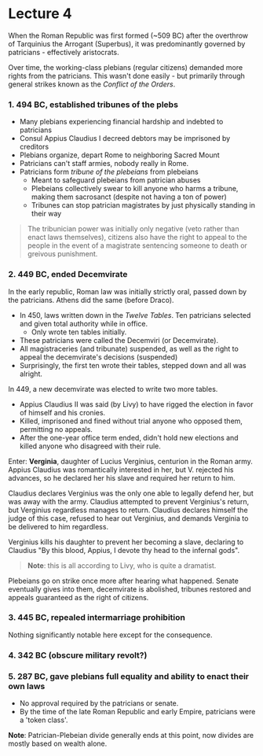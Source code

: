 # Lecture 4

When the Roman Republic was first formed (~509 BC) after the overthrow of Tarquinius the Arrogant (Superbus), it was predominantly governed by patricians - effectively aristocrats.

Over time, the working-class plebians (regular citizens) demanded more rights from the patricians. This wasn't done easily - but primarily through general strikes known as the *Conflict of the Orders*.

### 1. 494 BC, established tribunes of the plebs
- Many plebians experiencing financial hardship and indebted to patricians
- Consul Appius Claudius I decreed debtors may be imprisoned by creditors
- Plebians organize, depart Rome to neighboring Sacred Mount
- Patricians can't staff armies, nobody really in Rome.
- Patricians form *tribune of the plebeians* from plebeians
	- Meant to safeguard plebeians from patrician abuses
	- Plebeians collectively swear to kill anyone who harms a tribune, making them sacrosanct (despite not having a ton of power)
	- Tribunes can stop patrician magistrates by just physically standing in their way
> The tribunician power was initially only negative (veto rather than enact laws themselves), citizens also have the right to appeal to the people in the event of a magistrate sentencing someone to death or greivous punishment.
### 2. 449 BC, ended Decemvirate

In the early republic, Roman law was initially strictly oral, passed down by the patricians. Athens did the same (before Draco). 

- In 450, laws written down in the *Twelve Tables*. Ten patricians selected and given total authority while in office.
	- Only wrote ten tables initially.
- These patricians were called the Decemviri (or Decemvirate). 
- All magistraceries (and tribunate) suspended, as well as the right to appeal the decemvirate's decisions (suspended)
- Surprisingly, the first ten wrote their tables, stepped down and all was alright.

In 449, a new decemvirate was elected to write two more tables. 

- Appius Claudius II was said (by Livy) to have rigged the election in favor of himself and his cronies.
- Killed, imprisoned and fined without trial anyone who opposed them, permitting no appeals.
- After the one-year office term ended, didn't hold new elections and killed anyone who disagreed with their rule. 

Enter: **Verginia**, daughter of Lucius Verginius, centurion in the Roman army. Appius Claudius was romantically interested in her, but V. rejected his advances, so he declared her his slave and required her return to him.

Claudius declares Verginius was the only one able to legally defend her, but was away with the army. Claudius attempted to prevent Verginius's return, but Verginius regardless manages to return. Claudius declares himself the judge of this case, refused to hear out Verginius, and demands Verginia to be delivered to him regardless.

Verginius kills his daughter to prevent her becoming a slave, declaring to Claudius "By this blood, Appius, I devote thy head to the infernal gods".

> **Note**: this is all according to Livy, who is quite a dramatist. 

Plebeians go on strike once more after hearing what happened. Senate eventually gives into them, decemvirate is abolished, tribunes restored and appeals guaranteed as the right of citizens. 
### 3. 445 BC, repealed intermarriage prohibition

Nothing significantly notable here except for the consequence.
### 4. 342 BC (obscure military revolt?)
### 5. 287 BC, gave plebians full equality and ability to enact their own laws

- No approval required by the patricians or senate.
- By the time of the late Roman Republic and early Empire, patricians were a 'token class'. 

**Note**: Patrician-Plebeian divide generally ends at this point, now divides are mostly based on wealth alone. 

